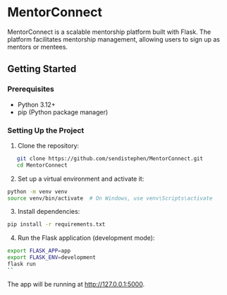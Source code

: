 # MentorConnect

MentorConnect is a scalable mentorship platform built with Flask. The platform facilitates mentorship management, allowing users to sign up as mentors or mentees.

## Getting Started

### Prerequisites

- Python 3.12+
- pip (Python package manager)

### Setting Up the Project

1. Clone the repository:

```bash
   git clone https://github.com/sendistephen/MentorConnect.git
   cd MentorConnect
```

2. Set up a virtual environment and activate it:

```bash
python -m venv venv
source venv/bin/activate  # On Windows, use venv\Scripts\activate
```

3. Install dependencies:

```bash
pip install -r requirements.txt
```

4. Run the Flask application (development mode):

```bash
export FLASK_APP=app
export FLASK_ENV=development
flask run
``
```
The app will be running at http://127.0.0.1:5000.
